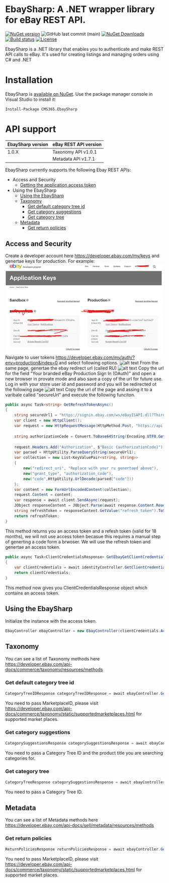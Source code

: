 # EbaySharp: A .NET wrapper library for eBay REST API.

[![NuGet version](https://img.shields.io/nuget/v/CMS365.EbaySharp.svg?maxAge=3600)](https://www.nuget.org/packages/CMS365.EbaySharp/)
![GitHub last commit (main)](https://img.shields.io/github/last-commit/CMS365-PTY-LTD/EbaySharp/main.svg?logo=github)
[![NuGet Downloads](https://img.shields.io/nuget/dt/CMS365.EbaySharp.svg?logo=nuget)](https://www.nuget.org/packages/CMS365.EbaySharp/)
[![Build status](https://img.shields.io/azure-devops/build/cms-365/EbaySharp/9.svg?logo=azuredevops)](https://cms-365.visualstudio.com/EbaySharp/_build?definitionId=9)
[![License](https://img.shields.io/badge/license-MIT-green)](./LICENSE)

EbaySharp is a .NET library that enables you to authenticate and make REST API calls to eBay. It's used for creating listings and managing orders using C# and .NET

# Installation

EbaySharp is [available on NuGet](https://www.nuget.org/packages/CMS365.EbaySharp/). Use the package manager
console in Visual Studio to install it:

```pwsh
Install-Package CMS365.EbaySharp
```

# API support

| EbaySharp version | eBay REST API version |
| ----------------- | --------------------- |
| 1.0.X             | Taxonomy API v1.0.1 
|                   | Metadata API v1.7.1   |

EbaySharp currently supports the following Ebay REST APIs:

- Access and Security
  - [Getting the application access token](#access-and-security)
- Using the EbaySharp
  - [Using the EbaySharp](#using-the-EbaySharp)
  - [Taxonomy](#taxonomy)
    - [Get default category tree id](#get-default-category-tree-id)
    - [Get category suggestions](#get-category-suggestions)
    - [Get category tree](#get-category-tree)
  - [Metadata](#metadata)
    - [Get return policies](#get-return-policies)

## Access and Security

Create a developer account here https://developer.ebay.com/my/keys and genertae keys for production.
For example: ![alt text](https://github.com/CMS365-PTY-LTD/EbaySharp/blob/main/EbaySharp/Screenshots/keys.png?raw=true)
Navigate to user tokens https://developer.ebay.com/my/auth/?env=production&index=0 and select following options.
![alt text](https://github.com/CMS365-PTY-LTD/EbaySharp/blob/main/EbaySharp/Screenshots/user_token?raw=true)
From the same page, genertae the ebay redirect url (called RU)
![alt text](https://github.com/CMS365-PTY-LTD/EbaySharp/blob/main/EbaySharp/Screenshots/ru?raw=true)
Copy the url for the field "Your branded eBay Production Sign In (OAuth)" and open a new browser in provate mode and also save a copy of the url for future use.
Log in with your store user id and password and you will be redirected ot the following page
![alt text](https://github.com/CMS365-PTY-LTD/EbaySharp/blob/main/EbaySharp/Screenshots/consent?raw=true)
Copy the url of the page and assing it to a varibale called "secureUrl" and execute the following funciton.
```C#
public async Task<string> GetRefreshTokenAsync()
{
    string secureUrl1 = "https://signin.ebay.com/ws/eBayISAPI.dll?ThirdPartyAuthSucessFailure&isAuthSuccessful=true&code=v%5E1.1%23i%5E1%23p%5E3%23f%5E0%23r%5E1%23I%5E3%23t%5EUl41Xzg6QUE5OEU0QzVEQkM3Q0NDQjAyMjM1RTAxMTQ3MEY1MjZfMF8xI0VeMjYw&expires_in=299";
    var client = new HttpClient();
    var request = new HttpRequestMessage(HttpMethod.Post, "https://api.ebay.com/identity/v1/oauth2/token");

    string authorizationCode = Convert.ToBase64String(Encoding.UTF8.GetBytes("ReplaceYourClientID:ReplaceYourClientSecret"));

    request.Headers.Add("Authorization", $"Basic {authorizationCode}");
    var parsed = HttpUtility.ParseQueryString(secureUrl1);
    var collection = new List<KeyValuePair<string, string>>
    {
        new("redirect_uri", "Replace with your ru genertaed above"),
        new("grant_type", "authorization_code"),
        new("code",HttpUtility.UrlDecode(parsed["code"]))
    };
    var content = new FormUrlEncodedContent(collection);
    request.Content = content;
    var response = await client.SendAsync(request);
    JObject responseContent = JObject.Parse(await response.Content.ReadAsStringAsync());
    string refreshToken = responseContent.GetValue("refresh_token").ToString();
    return refreshToken;
}
```

This method returns you an access token and a refesh token (valid for 18 months), we will not use access token becasue this requires a manual step of generting a code form a brwoser.
We will use the refresh token and genertae an access token.

```C#
public async Task<ClientCredentialsResponse> GetEbayGetClientCredentials()
{
    var clientCredentials = await identityController.GetClientCredentials(ReplaceYourClientID, ReplaceYourClientSecret, ReplaceWithRefreshToken , ReplaceWithScopes);
    return clientCredentials;
}
```
This method now gives you ClientCredentialsResponse object which contains an access token.

## Using the EbaySharp

Initialize the instance with the access token.

```C#
EbayController ebayController = new EbayController(clientCredentials.AccessToken);
```

## Taxonomy

You can see a list of Taxonomy methods here https://developer.ebay.com/api-docs/commerce/taxonomy/resources/methods

### Get default category tree id

```C#
CategoryTreeIDResponse categoryTreeIDResponse = await ebayController.GetDefaultCategoryTreeIDAsync([MarketplaceID]);
```

You need to pass MarketplaceID, please visit https://developer.ebay.com/api-docs/commerce/taxonomy/static/supportedmarketplaces.html for supported market places.

### Get category suggestions

```C#
CategorySuggestionsResponse categorySuggestionsResponse = await ebayController.GetCategorySuggestionsAsync([CategoryTreeID], [ProductTitle]);
```

You need to pass a Category Tree ID and the product title you are searching categories for.

### Get category tree

```C#
CategoryTreeResponse categorySuggestionsResponse = await ebayController.GetCategoryTreeAsync([CategoryTreeID]);
```

You need to pass a Category Tree ID.

## Metadata
You can see a list of Metadata methods here https://developer.ebay.com/api-docs/sell/metadata/resources/methods

### Get return policies

```C#
ReturnPoliciesResponse returnPoliciesResponse = await ebayController.GetReturnPoliciesAsync([MarketplaceID]);
```

You need to pass MarketplaceID, please visit https://developer.ebay.com/api-docs/commerce/taxonomy/static/supportedmarketplaces.html for supported market places.
